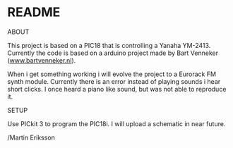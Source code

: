 # README #

ABOUT

This project is based on a PIC18 that is controlling a 
Yanaha YM-2413. Currently the code is based on a arduino
project made by Bart Venneker (www.bartvenneker.nl).

When i get something working i will evolve the project
to a Eurorack FM synth module. Currently there is an error
instead of playing sounds i hear short clicks. I once heard
a piano like sound, but was not able to reproduce it.

SETUP

Use PICkit 3 to program the PIC18i.
I will upload a schematic in near future.

/Martin Eriksson

